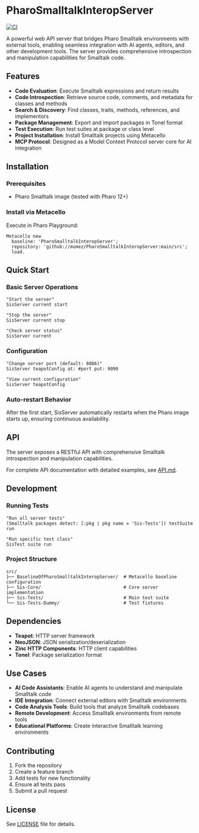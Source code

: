 # PharoSmalltalkInteropServer

[![CI](https://github.com/mumez/PharoSmalltalkInteropServer/actions/workflows/main.yml/badge.svg)](https://github.com/mumez/PharoSmalltalkInteropServer/actions/workflows/main.yml)

A powerful web API server that bridges Pharo Smalltalk environments with external tools, enabling seamless integration with AI agents, editors, and other development tools. The server provides comprehensive introspection and manipulation capabilities for Smalltalk code.

## Features

- **Code Evaluation**: Execute Smalltalk expressions and return results
- **Code Introspection**: Retrieve source code, comments, and metadata for classes and methods
- **Search & Discovery**: Find classes, traits, methods, references, and implementors
- **Package Management**: Export and import packages in Tonel format
- **Test Execution**: Run test suites at package or class level
- **Project Installation**: Install Smalltalk projects using Metacello
- **MCP Protocol**: Designed as a Model Context Protocol server core for AI integration

## Installation

### Prerequisites
- Pharo Smalltalk image (tested with Pharo 12+)

### Install via Metacello
Execute in Pharo Playground:

```Smalltalk
Metacello new
  baseline: 'PharoSmalltalkInteropServer';
  repository: 'github://mumez/PharoSmalltalkInteropServer:main/src';
  load.
```

## Quick Start

### Basic Server Operations

```Smalltalk
"Start the server"
SisServer current start

"Stop the server"
SisServer current stop

"Check server status"
SisServer current
```

### Configuration

```Smalltalk
"Change server port (default: 8086)"
SisServer teapotConfig at: #port put: 9090

"View current configuration"
SisServer teapotConfig
```

### Auto-restart Behavior
After the first start, SisServer automatically restarts when the Pharo image starts up, ensuring continuous availability.

## API

The server exposes a RESTful API with comprehensive Smalltalk introspection and manipulation capabilities. 

For complete API documentation with detailed examples, see [API.md](API.md).

## Development

### Running Tests
```Smalltalk
"Run all server tests"
(Smalltalk packages detect: [:pkg | pkg name = 'Sis-Tests']) testSuite run

"Run specific test class"
SisTest suite run
```

### Project Structure
```
src/
├── BaselineOfPharoSmalltalkInteropServer/  # Metacello baseline configuration
├── Sis-Core/                               # Core server implementation
├── Sis-Tests/                              # Main test suite
└── Sis-Tests-Dummy/                        # Test fixtures
```

## Dependencies

- **Teapot**: HTTP server framework
- **NeoJSON**: JSON serialization/deserialization
- **Zinc HTTP Components**: HTTP client capabilities
- **Tonel**: Package serialization format

## Use Cases

- **AI Code Assistants**: Enable AI agents to understand and manipulate Smalltalk code
- **IDE Integration**: Connect external editors with Smalltalk environments
- **Code Analysis Tools**: Build tools that analyze Smalltalk codebases
- **Remote Development**: Access Smalltalk environments from remote tools
- **Educational Platforms**: Create interactive Smalltalk learning environments

## Contributing

1. Fork the repository
2. Create a feature branch
3. Add tests for new functionality
4. Ensure all tests pass
5. Submit a pull request

## License

See [LICENSE](LICENSE) file for details.
